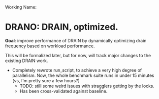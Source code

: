 Working Name:
# DRANO: DRAIN, optimized.

**Goal**: improve performance of DRAIN by dynamically optimizing drain frequency based on workload performance.

This will be formalized later, but for now, will track major changes to the existing DRAIN work.

- Completely rewrote run_script, to achieve a very high degree of parallelism. Now, the whole benchmark suite runs in under 15 minutes (vs, I'm pretty sure a few hours?)
  - TODO: still some weird issues with stragglers getting by the locks.
  - Has been cross-validated against baseline.
